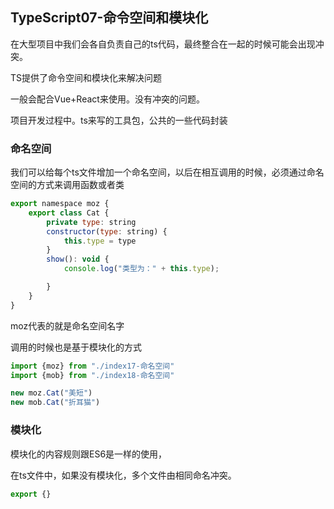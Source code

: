 ## TypeScript07-命令空间和模块化

在大型项目中我们会各自负责自己的ts代码，最终整合在一起的时候可能会出现冲突。

TS提供了命令空间和模块化来解决问题

一般会配合Vue+React来使用。没有冲突的问题。

项目开发过程中。ts来写的工具包，公共的一些代码封装

### 命名空间

我们可以给每个ts文件增加一个命名空间，以后在相互调用的时候，必须通过命名空间的方式来调用函数或者类

```js
export namespace moz {
    export class Cat {
        private type: string
        constructor(type: string) {
            this.type = type
        }
        show(): void {
            console.log("类型为：" + this.type);

        }
    }
}
```

moz代表的就是命名空间名字

调用的时候也是基于模块化的方式

```js
import {moz} from "./index17-命名空间"
import {mob} from "./index18-命名空间"

new moz.Cat("美短")
new mob.Cat("折耳猫")
```

### 模块化

模块化的内容规则跟ES6是一样的使用，

在ts文件中，如果没有模块化，多个文件由相同命名冲突。

```js
export {}
```

